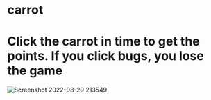 # carrot
# Click the carrot in time to get the points. If you click bugs, you lose the game
![Screenshot 2022-08-29 213549](https://user-images.githubusercontent.com/71339190/187328620-de47211b-364a-4e98-aeac-6d2a35681beb.png)
